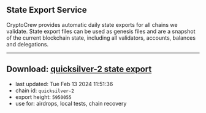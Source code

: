 ## State Export Service
CryptoCrew provides automatic daily state exports for all chains we validate. State export files can be used as genesis files and are a snapshot of the current blockchain state, including all validators, accounts, balances and delegations.

---
**Download: [quicksilver-2 state export](https://dl-eu2.ccvalidators.com/SERVICE/quicksilver/quicksilver-2_export_5950055.json)**
---

- last updated: Tue Feb 13 2024 11:51:36
- chain id: `quicksilver-2`
- export height: `5950055`
- use for: airdrops, local tests, chain recovery
